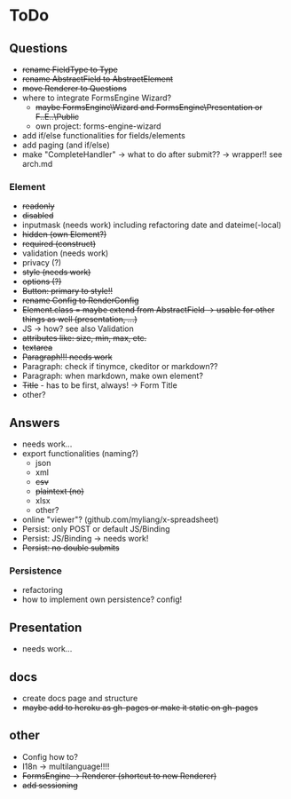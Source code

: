 # ToDo

## Questions

* ~~rename FieldType to Type~~
* ~~rename AbstractField to AbstractElement~~
* ~~move Renderer to Questions~~
* where to integrate FormsEngine Wizard?
    * ~~maybe FormsEngine\Wizard and FormsEngine\Presentation or F..E..\Public~~
    * own project: forms-engine-wizard
* add if/else functionalities for fields/elements
* add paging (and if/else)
* make "CompleteHandler" -> what to do after submit?? -> wrapper!! see arch.md

### Element

* ~~readonly~~
* ~~disabled~~
* inputmask (needs work) including refactoring date and dateime(-local)
* ~~hidden (own Element?)~~
* ~~required (construct)~~
* validation (needs work)
* privacy (?)
* ~~style (needs work)~~
* ~~options (?)~~
* ~~Button: primary to style!!~~
* ~~rename Config to RenderConfig~~
* ~~Element.class = maybe extend from AbstractField -> usable for other things as well (presentation, ...)~~
* JS -> how? see also Validation
* ~~attributes like: size, min, max, etc.~~
* ~~textarea~~
* ~~Paragraph!!! needs work~~
* Paragraph: check if tinymce, ckeditor or markdown??
* Paragraph: when markdown, make own element?
* ~~Title~~ - has to be first, always! -> Form Title
* other?

## Answers

* needs work...
* export functionalities (naming?)
    * json
    * xml
    * ~~csv~~
    * ~~plaintext (no)~~
    * xlsx
    * other?
* online "viewer"? (github.com/myliang/x-spreadsheet)
* Persist: only POST or default JS/Binding
* Persist: JS/Binding -> needs work!
* ~~Persist: no double submits~~

### Persistence

* refactoring
* how to implement own persistence? config!

## Presentation

* needs work...

## docs

* create docs page and structure
* ~~maybe add to heroku as gh-pages or make it static on gh-pages~~

## other

* Config how to?
* I18n -> multilanguage!!!!
* ~~FormsEngine -> Renderer (shortcut to new Renderer)~~
* ~~add sessioning~~
